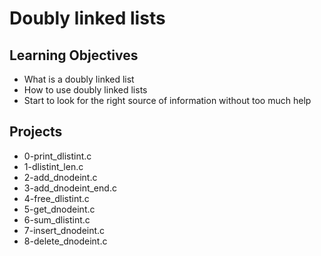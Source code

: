 # Doubly linked lists

## Learning Objectives
- What is a doubly linked list
- How to use doubly linked lists
- Start to look for the right source of information without too much help

## Projects
- 0-print_dlistint.c 
- 1-dlistint_len.c 
- 2-add_dnodeint.c 
- 3-add_dnodeint_end.c 
- 4-free_dlistint.c 
- 5-get_dnodeint.c 
- 6-sum_dlistint.c 
- 7-insert_dnodeint.c 
- 8-delete_dnodeint.c
